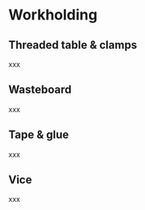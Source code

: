 # Workholding

## Threaded table & clamps

xxx

## Wasteboard

xxx

## Tape & glue

xxx

## Vice

xxx

